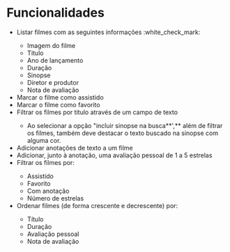 # Funcionalidades

<ul>
  <li>Listar filmes com as seguintes informações :white_check_mark:</li>
    <ul>
      <li>Imagem do filme</li>
      <li>Titulo</li>
      <li>Ano de lançamento</li>
      <li>Duração</li>
      <li>Sinopse</li>
      <li>Diretor e produtor</li>
      <li>Nota de avaliação</li>
    </ul>
  
  <li>Marcar o filme como assistido</li>
  
  <li>Marcar o filme como favorito</li>
  
  <li>Filtrar os filmes por titulo através de um campo de texto</li>
    <ul>
      <li>
        Ao selecionar a opção "incluir sinopse na busca**',** além de filtrar os filmes, também deve destacar o texto                buscado na sinopse com alguma cor.
      </li>
    </ul>
    
  <li>Adicionar anotações de texto a um filme</li>
  
  <li>Adicionar, junto à anotação, uma avaliação pessoal de 1 a 5 estrelas</li>
  
  <li>Filtrar os filmes por:</li>
    <ul>
      <li>Assistido</li>
      <li>Favorito</li>
      <li>Com anotação</li>
      <li>Número de estrelas</li>
    </ul>
    
  <li>Ordenar filmes (de forma crescente e decrescente) por:</li>
    <ul>
      <li>Título</li>
      <li>Duração</li>
      <li>Avaliação pessoal</li>
      <li>Nota de avaliação</li>
    </ul>
</ul>
